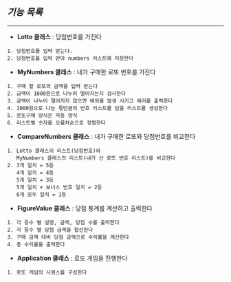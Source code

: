 ## ***기능 목록***

---

- **Lotto 클래스** : 당첨번호를 가진다
```
1. 당첨번호를 입력 받는다.
2. 당첨번호를 입력 받아 numbers 리스트에 저장한다
```

- **MyNumbers 클래스** : 내가 구매한 로또 번호를 가진다
```
1. 구매 할 로또의 금액을 입력 받는다
2. 금액이 1000원으로 나누어 떨어지는지 검사한다
3. 금액이 나누어 떨어지지 않으면 예외를 발생 시키고 에러를 출력한다 
4. 1000원으로 나눈 몫만큼의 번호 리스트를 담을 리스트를 생성한다
5. 로또구매 방식은 자동 방식
6. 리스트별 숫자를 오름차순으로 정렬한다
```

- **CompareNumbers 클래스** : 내가 구매한 로또와 당첨번호를 비교한다
```
1. Lotto 클래스의 리스트(당첨번호)와 
   MyNumbers 클래스의 리스트(내가 산 로또 번호 리스트)를 비교한다
2. 3개 일치 = 5등
   4개 일치 = 4등
   5개 일치 = 3등
   5개 일치 + 보너스 번호 일치 = 2등
   6개 모두 일치 = 1등
```

- **FigureValue 클래스** : 당첨 통계를 계산하고 출력한다
```
1. 각 등수 별 설명, 금액, 당첨 수를 출력한다
2. 각 등수 별 당첨 금액을 합산한다
3. 구매 금액 대비 당첨 금액으로 수익률을 계산한다
4. 총 수익률을 출력한다
```

- **Application 클래스** : 로또 게임을 진행한다
```
1. 로또 게임의 시퀀스를 구성한다
```

